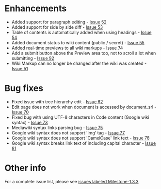 # Enhancements #

  * Added support for paragraph editing - [Issue 52](https://code.google.com/p/xe-wiki/issues/detail?id=52)
  * Added support for side by side diff - [Issue 53](https://code.google.com/p/xe-wiki/issues/detail?id=53)
  * Table of contents is automatically added when using headings - [Issue 54](https://code.google.com/p/xe-wiki/issues/detail?id=54)
  * Added document status to wiki content (public / secret) - [Issue 55](https://code.google.com/p/xe-wiki/issues/detail?id=55)
  * Added real-time previews to all wiki markups - [Issue 74](https://code.google.com/p/xe-wiki/issues/detail?id=74)
  * Add a submit button above the Preview area too, not to scroll a lot when submitting - [Issue 92](https://code.google.com/p/xe-wiki/issues/detail?id=92)
  * Wiki Markup can no longer be changed after the wiki was created - [Issue 51](https://code.google.com/p/xe-wiki/issues/detail?id=51)

# Bug fixes #

  * Fixed issue with tree hierarchy edit - [Issue 62](https://code.google.com/p/xe-wiki/issues/detail?id=62)
  * Edit page does not work when document is accessed by document\_srl - [Issue 70](https://code.google.com/p/xe-wiki/issues/detail?id=70)
  * Fixed bug with using UTF-8 characters in Code content (Google wiki syntax) - [Issue 73](https://code.google.com/p/xe-wiki/issues/detail?id=73)
  * Mediawiki syntax links parsing bug - [Issue 75](https://code.google.com/p/xe-wiki/issues/detail?id=75)
  * Google wiki syntax does not support 'img' tag - [Issue 77](https://code.google.com/p/xe-wiki/issues/detail?id=77)
  * Google wiki syntax does not support 'CamelCase' link text - [Issue 78](https://code.google.com/p/xe-wiki/issues/detail?id=78)
  * Google wiki syntax breaks link text of including capital character - [Issue 81](https://code.google.com/p/xe-wiki/issues/detail?id=81)

# Other info #

For a complete issue list, please see [issues labeled Milestone-1.3.3](http://code.google.com/p/xe-wiki/issues/list?can=1&q=Milestone%3DRelease1.3.3+&colspec=ID+Type+Status+Priority+Milestone+Owner+Summary+Closed&cells=tiles)